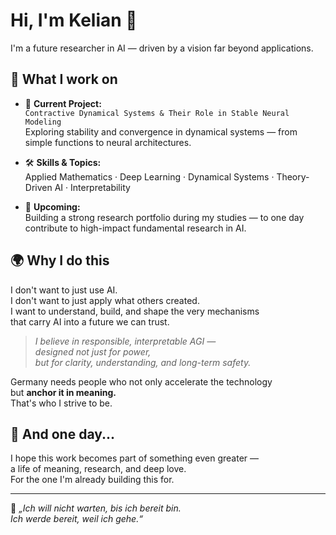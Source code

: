 # Hi, I'm Kelian 👋

I'm a future researcher in AI — driven by a vision far beyond applications.

## 🧠 What I work on

- 📌 **Current Project:**  
  `Contractive Dynamical Systems & Their Role in Stable Neural Modeling`  
  Exploring stability and convergence in dynamical systems — from simple functions to neural architectures.

- 🛠️ **Skills & Topics:**  
  Applied Mathematics · Deep Learning · Dynamical Systems · Theory-Driven AI · Interpretability

- 🧪 **Upcoming:**  
  Building a strong research portfolio during my studies — to one day contribute to high-impact fundamental research in AI.

## 🌍 Why I do this

I don't want to just use AI.  
I don't want to just apply what others created.  
I want to understand, build, and shape the very mechanisms  
that carry AI into a future we can trust.

> *I believe in responsible, interpretable AGI —  
designed not just for power,  
but for clarity, understanding, and long-term safety.*

Germany needs people who not only accelerate the technology  
but **anchor it in meaning.**  
That's who I strive to be.

## 🤍 And one day...

I hope this work becomes part of something even greater —  
a life of meaning, research, and deep love.  
For the one I'm already building this for.

---

🧭 *„Ich will nicht warten, bis ich bereit bin.  
Ich werde bereit, weil ich gehe.“*
